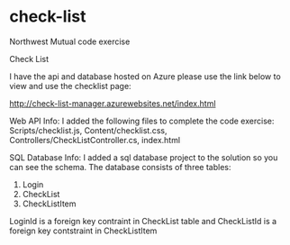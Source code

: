 # check-list
Northwest Mutual code exercise

Check List

I have the api and database hosted on Azure please use the link below to view and use the checklist page:

http://check-list-manager.azurewebsites.net/index.html

Web API Info: 
I added the following files to complete the code exercise:
Scripts/checklist.js, 
Content/checklist.css, 
Controllers/CheckListController.cs, 
index.html


SQL Database Info:
I added a sql database project to the solution so you can see the schema. The database consists of three tables:
1) Login
2) CheckList
3) CheckListItem

LoginId is a foreign key contraint in CheckList table and CheckListId is a foreign key contstraint in CheckListItem

